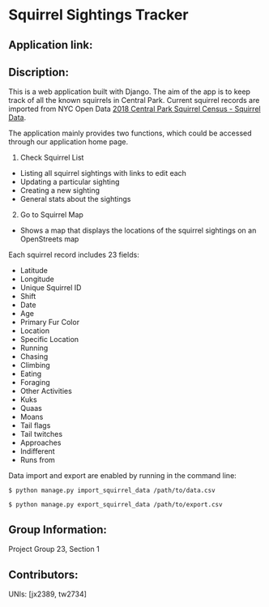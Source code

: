 # Squirrel Sightings Tracker

## Application link:


## Discription:
This is a web application built with Django. The aim of the app is to keep track of all the known squirrels in Central Park. Current squirrel records are imported from NYC Open Data [2018 Central Park Squirrel Census - Squirrel Data](https://data.cityofnewyork.us/Environment/2018-Central-Park-Squirrel-Census-Squirrel-Data/vfnx-vebw).

The application mainly provides two functions, which could be accessed through our application home page.
1. Check Squirrel List
  - Listing all squirrel sightings with links to edit each
  - Updating a particular sighting
  - Creating a new sighting
  - General stats about the sightings
2. Go to Squirrel Map
  - Shows a map that displays the locations of the squirrel sightings on an OpenStreets map
  
  
Each squirrel record includes 23 fields:
-	Latitude
-	Longitude
-	Unique Squirrel ID
-	Shift
-	Date
-	Age
-	Primary Fur Color
-	Location
-	Specific Location
-	Running
-	Chasing
-	Climbing
-	Eating
-	Foraging
-	Other Activities
-	Kuks
-	Quaas
-	Moans
-	Tail flags
-	Tail twitches
-	Approaches
-	Indifferent
-	Runs from

Data import and export are enabled by running in the command line:
```
$ python manage.py import_squirrel_data /path/to/data.csv
```
```
$ python manage.py export_squirrel_data /path/to/export.csv
```

## Group Information:

Project Group 23, Section 1


## Contributors:
UNIs: [jx2389, tw2734]



